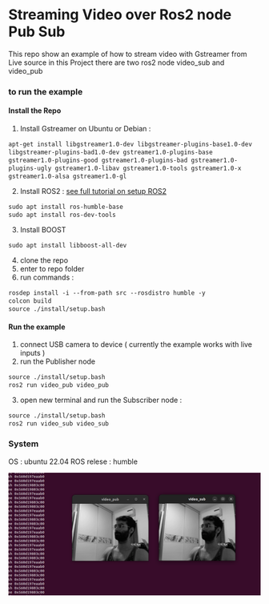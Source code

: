 # Streaming Video over Ros2 node Pub Sub 

This repo show an example of how to stream video with Gstreamer from Live source 
in this Project there are two ros2 node video_sub and video_pub 

### to run the example

#### Install the Repo 
1. Install Gstreamer on Ubuntu or Debian : 
```
apt-get install libgstreamer1.0-dev libgstreamer-plugins-base1.0-dev libgstreamer-plugins-bad1.0-dev gstreamer1.0-plugins-base gstreamer1.0-plugins-good gstreamer1.0-plugins-bad gstreamer1.0-plugins-ugly gstreamer1.0-libav gstreamer1.0-tools gstreamer1.0-x gstreamer1.0-alsa gstreamer1.0-gl
```
2. Install ROS2 : [see full tutorial on setup ROS2](https://docs.ros.org/en/humble/Installation/Ubuntu-Install-Debians.html)
```
sudo apt install ros-humble-base
sudo apt install ros-dev-tools
```
3. Install BOOST 
```
sudo apt install libboost-all-dev
```
4. clone the repo 
5. enter to repo folder 
6. run commands :
```
rosdep install -i --from-path src --rosdistro humble -y
colcon build
source ./install/setup.bash
``` 

#### Run the example 
1. connect USB camera to device ( currently the example works with live inputs )
2. run the Publisher node 
```
source ./install/setup.bash
ros2 run video_pub video_pub
```
3. open new terminal and run the Subscriber node :
```
source ./install/setup.bash
ros2 run video_sub video_sub 
```


### System 

OS : ubuntu 22.04
ROS relese : humble

<img title="a title" alt="Alt text" src="./Image.png">

